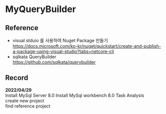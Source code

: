 # MyQueryBuilder


## Reference  
- visual stduio 를 사용하여 Nuget Package 만들기  
https://docs.microsoft.com/ko-kr/nuget/quickstart/create-and-publish-a-package-using-visual-studio?tabs=netcore-cli  
- sqlkata QueryBuilder  
https://github.com/sqlkata/querybuilder

## Record
**2022/04/29**  
Install MySql Server 8.0
Install MySql workbench 8.0
Task Analysis  
create new project  
find reference project   
